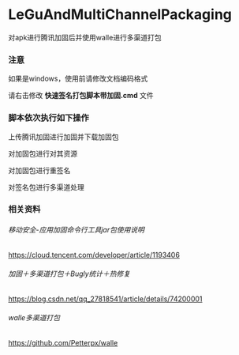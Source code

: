 # LeGuAndMultiChannelPackaging

对apk进行腾讯加固后并使用walle进行多渠道打包



### 注意
如果是windows，使用前请修改文档编码格式

请右击修改 **快速签名打包脚本带加固.cmd**   文件



### 脚本依次执行如下操作

上传腾讯加固进行加固并下载加固包

对加固包进行对其资源

对加固包进行重签名

对签名包进行多渠道处理





### 相关资料 

###### 移动安全-应用加固命令行工具jar包使用说明

https://cloud.tencent.com/developer/article/1193406

###### 加固＋多渠道打包＋Bugly统计＋热修复

https://blog.csdn.net/qq_27818541/article/details/74200001

###### walle多渠道打包

https://github.com/Petterpx/walle




